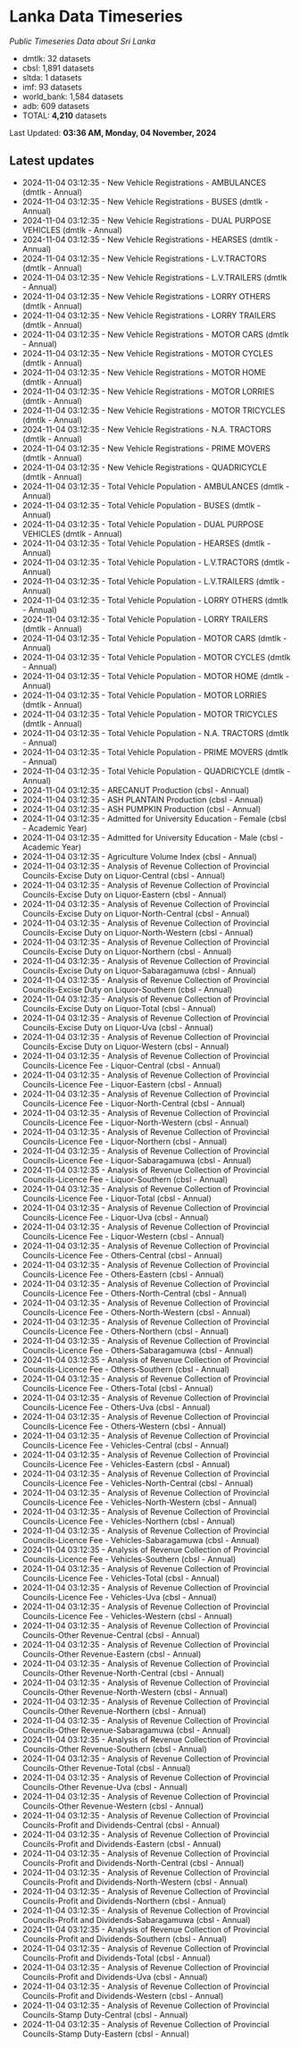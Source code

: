 # Lanka Data Timeseries
*Public Timeseries Data about Sri Lanka*

* dmtlk: 32 datasets
* cbsl: 1,891 datasets
* sltda: 1 datasets
* imf: 93 datasets
* world_bank: 1,584 datasets
* adb: 609 datasets
* TOTAL: **4,210** datasets

Last Updated: **03:36 AM, Monday, 04 November, 2024**

## Latest updates

* 2024-11-04 03:12:35 - New Vehicle Registrations - AMBULANCES (dmtlk - Annual)
* 2024-11-04 03:12:35 - New Vehicle Registrations - BUSES (dmtlk - Annual)
* 2024-11-04 03:12:35 - New Vehicle Registrations - DUAL PURPOSE VEHICLES (dmtlk - Annual)
* 2024-11-04 03:12:35 - New Vehicle Registrations - HEARSES (dmtlk - Annual)
* 2024-11-04 03:12:35 - New Vehicle Registrations - L.V.TRACTORS (dmtlk - Annual)
* 2024-11-04 03:12:35 - New Vehicle Registrations - L.V.TRAILERS (dmtlk - Annual)
* 2024-11-04 03:12:35 - New Vehicle Registrations - LORRY OTHERS (dmtlk - Annual)
* 2024-11-04 03:12:35 - New Vehicle Registrations - LORRY TRAILERS (dmtlk - Annual)
* 2024-11-04 03:12:35 - New Vehicle Registrations - MOTOR CARS (dmtlk - Annual)
* 2024-11-04 03:12:35 - New Vehicle Registrations - MOTOR CYCLES (dmtlk - Annual)
* 2024-11-04 03:12:35 - New Vehicle Registrations - MOTOR HOME (dmtlk - Annual)
* 2024-11-04 03:12:35 - New Vehicle Registrations - MOTOR LORRIES (dmtlk - Annual)
* 2024-11-04 03:12:35 - New Vehicle Registrations - MOTOR TRICYCLES (dmtlk - Annual)
* 2024-11-04 03:12:35 - New Vehicle Registrations - N.A. TRACTORS (dmtlk - Annual)
* 2024-11-04 03:12:35 - New Vehicle Registrations - PRIME MOVERS (dmtlk - Annual)
* 2024-11-04 03:12:35 - New Vehicle Registrations - QUADRICYCLE (dmtlk - Annual)
* 2024-11-04 03:12:35 - Total Vehicle Population - AMBULANCES (dmtlk - Annual)
* 2024-11-04 03:12:35 - Total Vehicle Population - BUSES (dmtlk - Annual)
* 2024-11-04 03:12:35 - Total Vehicle Population - DUAL PURPOSE VEHICLES (dmtlk - Annual)
* 2024-11-04 03:12:35 - Total Vehicle Population - HEARSES (dmtlk - Annual)
* 2024-11-04 03:12:35 - Total Vehicle Population - L.V.TRACTORS (dmtlk - Annual)
* 2024-11-04 03:12:35 - Total Vehicle Population - L.V.TRAILERS (dmtlk - Annual)
* 2024-11-04 03:12:35 - Total Vehicle Population - LORRY OTHERS (dmtlk - Annual)
* 2024-11-04 03:12:35 - Total Vehicle Population - LORRY TRAILERS (dmtlk - Annual)
* 2024-11-04 03:12:35 - Total Vehicle Population - MOTOR CARS (dmtlk - Annual)
* 2024-11-04 03:12:35 - Total Vehicle Population - MOTOR CYCLES (dmtlk - Annual)
* 2024-11-04 03:12:35 - Total Vehicle Population - MOTOR HOME (dmtlk - Annual)
* 2024-11-04 03:12:35 - Total Vehicle Population - MOTOR LORRIES (dmtlk - Annual)
* 2024-11-04 03:12:35 - Total Vehicle Population - MOTOR TRICYCLES (dmtlk - Annual)
* 2024-11-04 03:12:35 - Total Vehicle Population - N.A. TRACTORS (dmtlk - Annual)
* 2024-11-04 03:12:35 - Total Vehicle Population - PRIME MOVERS (dmtlk - Annual)
* 2024-11-04 03:12:35 - Total Vehicle Population - QUADRICYCLE (dmtlk - Annual)
* 2024-11-04 03:12:35 - ARECANUT Production (cbsl - Annual)
* 2024-11-04 03:12:35 - ASH PLANTAIN Production (cbsl - Annual)
* 2024-11-04 03:12:35 - ASH PUMPKIN Production (cbsl - Annual)
* 2024-11-04 03:12:35 - Admitted for University Education - Female (cbsl - Academic Year)
* 2024-11-04 03:12:35 - Admitted for University Education - Male (cbsl - Academic Year)
* 2024-11-04 03:12:35 - Agriculture Volume Index (cbsl - Annual)
* 2024-11-04 03:12:35 - Analysis of Revenue Collection of Provincial Councils-Excise Duty on Liquor-Central (cbsl - Annual)
* 2024-11-04 03:12:35 - Analysis of Revenue Collection of Provincial Councils-Excise Duty on Liquor-Eastern (cbsl - Annual)
* 2024-11-04 03:12:35 - Analysis of Revenue Collection of Provincial Councils-Excise Duty on Liquor-North-Central (cbsl - Annual)
* 2024-11-04 03:12:35 - Analysis of Revenue Collection of Provincial Councils-Excise Duty on Liquor-North-Western (cbsl - Annual)
* 2024-11-04 03:12:35 - Analysis of Revenue Collection of Provincial Councils-Excise Duty on Liquor-Northern (cbsl - Annual)
* 2024-11-04 03:12:35 - Analysis of Revenue Collection of Provincial Councils-Excise Duty on Liquor-Sabaragamuwa (cbsl - Annual)
* 2024-11-04 03:12:35 - Analysis of Revenue Collection of Provincial Councils-Excise Duty on Liquor-Southern (cbsl - Annual)
* 2024-11-04 03:12:35 - Analysis of Revenue Collection of Provincial Councils-Excise Duty on Liquor-Total (cbsl - Annual)
* 2024-11-04 03:12:35 - Analysis of Revenue Collection of Provincial Councils-Excise Duty on Liquor-Uva (cbsl - Annual)
* 2024-11-04 03:12:35 - Analysis of Revenue Collection of Provincial Councils-Excise Duty on Liquor-Western (cbsl - Annual)
* 2024-11-04 03:12:35 - Analysis of Revenue Collection of Provincial Councils-Licence Fee - Liquor-Central (cbsl - Annual)
* 2024-11-04 03:12:35 - Analysis of Revenue Collection of Provincial Councils-Licence Fee - Liquor-Eastern (cbsl - Annual)
* 2024-11-04 03:12:35 - Analysis of Revenue Collection of Provincial Councils-Licence Fee - Liquor-North-Central (cbsl - Annual)
* 2024-11-04 03:12:35 - Analysis of Revenue Collection of Provincial Councils-Licence Fee - Liquor-North-Western (cbsl - Annual)
* 2024-11-04 03:12:35 - Analysis of Revenue Collection of Provincial Councils-Licence Fee - Liquor-Northern (cbsl - Annual)
* 2024-11-04 03:12:35 - Analysis of Revenue Collection of Provincial Councils-Licence Fee - Liquor-Sabaragamuwa (cbsl - Annual)
* 2024-11-04 03:12:35 - Analysis of Revenue Collection of Provincial Councils-Licence Fee - Liquor-Southern (cbsl - Annual)
* 2024-11-04 03:12:35 - Analysis of Revenue Collection of Provincial Councils-Licence Fee - Liquor-Total (cbsl - Annual)
* 2024-11-04 03:12:35 - Analysis of Revenue Collection of Provincial Councils-Licence Fee - Liquor-Uva (cbsl - Annual)
* 2024-11-04 03:12:35 - Analysis of Revenue Collection of Provincial Councils-Licence Fee - Liquor-Western (cbsl - Annual)
* 2024-11-04 03:12:35 - Analysis of Revenue Collection of Provincial Councils-Licence Fee - Others-Central (cbsl - Annual)
* 2024-11-04 03:12:35 - Analysis of Revenue Collection of Provincial Councils-Licence Fee - Others-Eastern (cbsl - Annual)
* 2024-11-04 03:12:35 - Analysis of Revenue Collection of Provincial Councils-Licence Fee - Others-North-Central (cbsl - Annual)
* 2024-11-04 03:12:35 - Analysis of Revenue Collection of Provincial Councils-Licence Fee - Others-North-Western (cbsl - Annual)
* 2024-11-04 03:12:35 - Analysis of Revenue Collection of Provincial Councils-Licence Fee - Others-Northern (cbsl - Annual)
* 2024-11-04 03:12:35 - Analysis of Revenue Collection of Provincial Councils-Licence Fee - Others-Sabaragamuwa (cbsl - Annual)
* 2024-11-04 03:12:35 - Analysis of Revenue Collection of Provincial Councils-Licence Fee - Others-Southern (cbsl - Annual)
* 2024-11-04 03:12:35 - Analysis of Revenue Collection of Provincial Councils-Licence Fee - Others-Total (cbsl - Annual)
* 2024-11-04 03:12:35 - Analysis of Revenue Collection of Provincial Councils-Licence Fee - Others-Uva (cbsl - Annual)
* 2024-11-04 03:12:35 - Analysis of Revenue Collection of Provincial Councils-Licence Fee - Others-Western (cbsl - Annual)
* 2024-11-04 03:12:35 - Analysis of Revenue Collection of Provincial Councils-Licence Fee - Vehicles-Central (cbsl - Annual)
* 2024-11-04 03:12:35 - Analysis of Revenue Collection of Provincial Councils-Licence Fee - Vehicles-Eastern (cbsl - Annual)
* 2024-11-04 03:12:35 - Analysis of Revenue Collection of Provincial Councils-Licence Fee - Vehicles-North-Central (cbsl - Annual)
* 2024-11-04 03:12:35 - Analysis of Revenue Collection of Provincial Councils-Licence Fee - Vehicles-North-Western (cbsl - Annual)
* 2024-11-04 03:12:35 - Analysis of Revenue Collection of Provincial Councils-Licence Fee - Vehicles-Northern (cbsl - Annual)
* 2024-11-04 03:12:35 - Analysis of Revenue Collection of Provincial Councils-Licence Fee - Vehicles-Sabaragamuwa (cbsl - Annual)
* 2024-11-04 03:12:35 - Analysis of Revenue Collection of Provincial Councils-Licence Fee - Vehicles-Southern (cbsl - Annual)
* 2024-11-04 03:12:35 - Analysis of Revenue Collection of Provincial Councils-Licence Fee - Vehicles-Total (cbsl - Annual)
* 2024-11-04 03:12:35 - Analysis of Revenue Collection of Provincial Councils-Licence Fee - Vehicles-Uva (cbsl - Annual)
* 2024-11-04 03:12:35 - Analysis of Revenue Collection of Provincial Councils-Licence Fee - Vehicles-Western (cbsl - Annual)
* 2024-11-04 03:12:35 - Analysis of Revenue Collection of Provincial Councils-Other Revenue-Central (cbsl - Annual)
* 2024-11-04 03:12:35 - Analysis of Revenue Collection of Provincial Councils-Other Revenue-Eastern (cbsl - Annual)
* 2024-11-04 03:12:35 - Analysis of Revenue Collection of Provincial Councils-Other Revenue-North-Central (cbsl - Annual)
* 2024-11-04 03:12:35 - Analysis of Revenue Collection of Provincial Councils-Other Revenue-North-Western (cbsl - Annual)
* 2024-11-04 03:12:35 - Analysis of Revenue Collection of Provincial Councils-Other Revenue-Northern (cbsl - Annual)
* 2024-11-04 03:12:35 - Analysis of Revenue Collection of Provincial Councils-Other Revenue-Sabaragamuwa (cbsl - Annual)
* 2024-11-04 03:12:35 - Analysis of Revenue Collection of Provincial Councils-Other Revenue-Southern (cbsl - Annual)
* 2024-11-04 03:12:35 - Analysis of Revenue Collection of Provincial Councils-Other Revenue-Total (cbsl - Annual)
* 2024-11-04 03:12:35 - Analysis of Revenue Collection of Provincial Councils-Other Revenue-Uva (cbsl - Annual)
* 2024-11-04 03:12:35 - Analysis of Revenue Collection of Provincial Councils-Other Revenue-Western (cbsl - Annual)
* 2024-11-04 03:12:35 - Analysis of Revenue Collection of Provincial Councils-Profit and Dividends-Central (cbsl - Annual)
* 2024-11-04 03:12:35 - Analysis of Revenue Collection of Provincial Councils-Profit and Dividends-Eastern (cbsl - Annual)
* 2024-11-04 03:12:35 - Analysis of Revenue Collection of Provincial Councils-Profit and Dividends-North-Central (cbsl - Annual)
* 2024-11-04 03:12:35 - Analysis of Revenue Collection of Provincial Councils-Profit and Dividends-North-Western (cbsl - Annual)
* 2024-11-04 03:12:35 - Analysis of Revenue Collection of Provincial Councils-Profit and Dividends-Northern (cbsl - Annual)
* 2024-11-04 03:12:35 - Analysis of Revenue Collection of Provincial Councils-Profit and Dividends-Sabaragamuwa (cbsl - Annual)
* 2024-11-04 03:12:35 - Analysis of Revenue Collection of Provincial Councils-Profit and Dividends-Southern (cbsl - Annual)
* 2024-11-04 03:12:35 - Analysis of Revenue Collection of Provincial Councils-Profit and Dividends-Total (cbsl - Annual)
* 2024-11-04 03:12:35 - Analysis of Revenue Collection of Provincial Councils-Profit and Dividends-Uva (cbsl - Annual)
* 2024-11-04 03:12:35 - Analysis of Revenue Collection of Provincial Councils-Profit and Dividends-Western (cbsl - Annual)
* 2024-11-04 03:12:35 - Analysis of Revenue Collection of Provincial Councils-Stamp Duty-Central (cbsl - Annual)
* 2024-11-04 03:12:35 - Analysis of Revenue Collection of Provincial Councils-Stamp Duty-Eastern (cbsl - Annual)